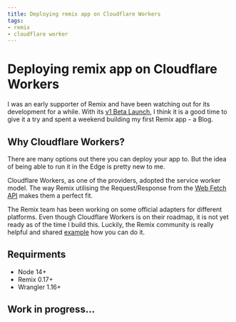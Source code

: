 ```yaml
---
title: Deploying remix app on Cloudflare Workers
tags:
- remix
- cloudflare worker
---
```

# Deploying remix app on Cloudflare Workers

I was an early supporter of Remix and have been watching out for its development for a while. With its [v1 Beta Launch](https://youtu.be/4dOAFJUOi-s), I think it is a good time to give it a try and spent a weekend building my first Remix app - a Blog.

## Why Cloudflare Workers?

There are many options out there you can deploy your app to. But the idea of being able to run it in the Edge is pretty new to me.

Cloudflare Workers, as one of the providers, adopted the service worker model. The way Remix utilising the Request/Response from the [Web Fetch API](https://developer.mozilla.org/en-US/docs/Web/API/Fetch_API) makes them a perfect fit.

The Remix team has been working on some official adapters for different platforms. Even though Cloudflare Workers is on their roadmap, it is not yet ready as of the time I build this. Luckily, the Remix community is really helpful and shared [example](https://github.com/GregBrimble/remix) how you can do it.

## Requirments

- Node 14+
- Remix 0.17+
- Wrangler 1.16+
## Work in progress...
